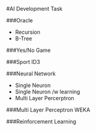 #AI Development Task

###Oracle
- Recursion
- B-Tree

###Yes/No Game

###Sport ID3

###Neural Network
- Single Neuron
- Single Neuron /w learning
- Multi Layer Percerptron

###Multi Layer Perceptron WEKA

###Reinforcement Learning
